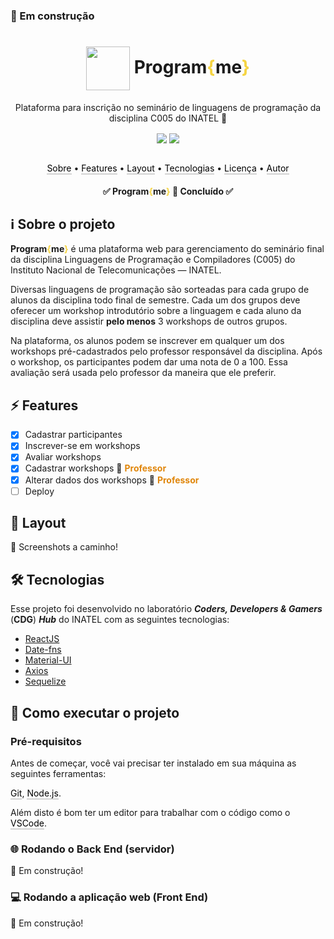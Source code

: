 ### :construction: Em construção 

<head>
  <style>
  p a:link {
    color: black;
    text-decoration: none;
    border-bottom: 2px solid lightgrey;
  }
  p a:visited {
    color: black;
    text-decoration: none;
  }
  p a:hover {
    color: black;
    text-decoration: none;
    border-bottom: 2px solid grey;
  }
  p a:active {
    color: black;
    text-decoration: none;
  }
</style>
</head>

<h1 align="center">
    <img src="src/assets/icons/programme-logo.ico" height=70px" align="center">
</img>
    Program<span style="color: #f5d442">{</span>me<span style="color: #f5d442">}</span>
</h1>
<p align="center">Plataforma para inscrição no seminário de linguagens de programação da disciplina C005 do INATEL 🚀</p>
<div align="center">
  <a style="text-decoration: none" href="https://github.com/rairongf/program-me" target="_blank">
    <img src="https://img.shields.io/static/v1?label=APP&message=Program{me}&color=f5d442&style=for-the-badge" align="center"/>
  </a>
  <a style="text-decoration: none" href="https://github.com/rairongf/program-me/blob/main/LICENSE" target="_blank">
    <img src="https://img.shields.io/static/v1?label=License&message=MIT&color=f5d442&style=for-the-badge" align="center"/>
  </a>
</div>
<br>
<p align="center">
 <a style="text-decoration: none" href="#sobre">Sobre</a> •
 <a style="text-decoration: none" href="#roadmap">Features</a> • 
 <a style="text-decoration: none" href="#roadmap">Layout</a> • 
 <a style="text-decoration: none" href="#tecnologias">Tecnologias</a> • 
 <a style="text-decoration: none" href="#licenc-a">Licença</a> • 
 <a style="text-decoration: none" href="#autor">Autor</a>
</p>
<h4 align="center">✅ Program<span style="color: #f5d442">{</span>me<span style="color: #f5d442">}</span> 🚀 Concluído ✅</h4>

## :information_source: Sobre o projeto

**Program<span style="color: #f5d442">{</span>me<span style="color: #f5d442">}</span>** é uma plataforma web para gerenciamento do seminário final da disciplina Linguagens de Programação e Compiladores (C005) do Instituto Nacional de Telecomunicações — INATEL.

Diversas linguagens de programação são sorteadas para cada grupo de alunos da disciplina todo final de semestre. Cada um dos grupos deve oferecer um workshop introdutório sobre a linguagem e cada aluno da disciplina deve assistir **pelo menos** 3 workshops de outros grupos.

Na plataforma, os alunos podem se inscrever em qualquer um dos workshops pré-cadastrados pelo professor responsável da disciplina. Após o workshop, os participantes podem dar uma nota de 0 a 100. Essa avaliação será usada pelo professor da maneira que ele preferir.

## :zap: Features

- [x] Cadastrar participantes
- [x] Inscrever-se em workshops
- [x] Avaliar workshops
- [x] Cadastrar workshops :closed_lock_with_key: **<span style="color: #e0860b">Professor</span>**
- [x] Alterar dados dos workshops :closed_lock_with_key: **<span style="color: #e0860b">Professor</span>**
- [ ] Deploy 

## :art: Layout

:construction: Screenshots a caminho!

## 🛠 Tecnologias

Esse projeto foi desenvolvido no laboratório _**Coders, Developers & Gamers**_ (**CDG**) _**Hub**_ do INATEL com as seguintes tecnologias:

- [ReactJS](https://reactjs.org/)
- [Date-fns](https://github.com/date-fns/date-fns)
- [Material-UI](https://github.com/mui-org/material-ui)
- [Axios](https://github.com/axios/axios)
- [Sequelize](https://github.com/sequelize/sequelize)

## :rocket: Como executar o projeto
### Pré-requisitos

Antes de começar, você vai precisar ter instalado em sua máquina as seguintes ferramentas:

<p>
  <a style="text-decoration: none" href="https://git-scm.com" target="_blank">Git</a>,
  <a style="text-decoration: none" href="https://nodejs.org/en/" target="_blank">Node.js</a>.
</p>

Além disto é bom ter um editor para trabalhar com o código como o <a style="text-decoration: none" href="https://code.visualstudio.com/" target="_blank">VSCode</a>.

### :globe_with_meridians: Rodando o Back End (servidor)

:construction: Em construção!
<!-- https://github.com/tgmarinho/Ecoleta  -->
<!-- https://gist.github.com/rxaviers/7360908 -->

### :computer: Rodando a aplicação web (Front End)

:construction: Em construção!